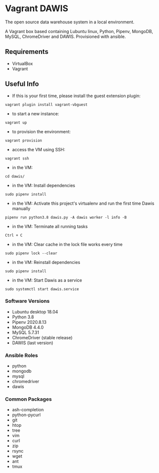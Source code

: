 # Vagrant DAWIS

The open source data warehouse system in a local environment.

A Vagrant box based containing Lubuntu linux, Python, Pipenv, MongoDB, MySQL, ChromeDriver and DAWIS. Provisioned with ansible.

## Requirements

* VirtualBox
* Vagrant

## Useful Info

* If this is your first time, please install the guest extension plugin:

```shell
vagrant plugin install vagrant-vbguest
```

* to start a new instance:

```shell
vagrant up
```

* to provision the environment:

```shell
vagrant provision
```

* access the VM using SSH:

```shell
vagrant ssh
```

* in the VM:

```shell
cd dawis/
```

* in the VM: Install dependencies

```shell
sudo pipenv install
```

* in the VM: Activate this project's virtualenv and run the first time Dawis manually

```shell
pipenv run python3.8 dawis.py -A dawis worker -l info -B
```

* in the VM: Terminate all running tasks

```shell
Ctrl + C
```

* in the VM: Clear cache in the lock file works every time

```shell
sudo pipenv lock --clear
```

* in the VM: Reinstall dependencies

```shell
sudo pipenv install
```

* in the VM: Start Dawis as a service

```shell
sudo systemctl start dawis.service
```

### Software Versions

 - Lubuntu desktop 18.04
 - Python 3.8
 - Pipenv 2020.8.13
 - MongoDB 4.4.0
 - MySQL 5.7.31
 - ChromeDriver (stable release)
 - DAWIS (last version)

### Ansible Roles

- python
- mongodb
- mysql
- chromedriver
- dawis

### Common Packages

 - ash-completion
 - python-pycurl
 - git
 - htop
 - tree
 - vim
 - curl
 - zip
 - rsync
 - wget
 - ant
 - tmux
